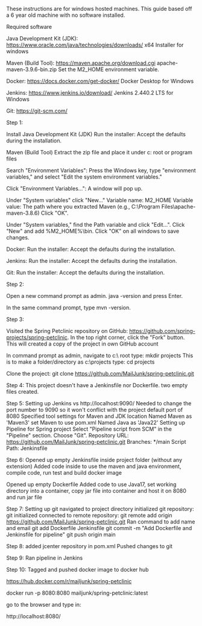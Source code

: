 These instructions are for windows hosted machines.  This guide based off a 6 year old machine with no software installed.

Required software

Java Development Kit (JDK):
https://www.oracle.com/java/technologies/downloads/
x64 Installer for windows

Maven (Build Tool):
https://maven.apache.org/download.cgi
apache-maven-3.9.6-bin.zip
Set the M2_HOME environment variable.

Docker:
https://docs.docker.com/get-docker/
Docker Desktop for Windows

Jenkins:
https://www.jenkins.io/download/
Jenkins 2.440.2 LTS for Windows

Git:
https://git-scm.com/


Step 1:

Install Java Development Kit (JDK)
Run the installer: Accept the defaults during the installation.

Maven (Build Tool)
Extract the zip file and place it under c: root or program files

Search "Environment Variables": Press the Windows key, type "environment variables," and select "Edit the system environment variables."

Click "Environment Variables...": A window will pop up.

Under "System variables" click "New..."
Variable name: M2_HOME
Variable value: The path where you extracted Maven (e.g., C:\Program Files\apache-maven-3.8.6)
Click "OK".

Under "System variables," find the Path variable and click "Edit...".
Click "New" and add %M2_HOME%\bin.
Click "OK" on all windows to save changes.

Docker:
Run the installer: Accept the defaults during the installation.

Jenkins:
Run the installer: Accept the defaults during the installation.

Git:
Run the installer: Accept the defaults during the installation.


Step 2:

Open a new command prompt as admin.
java -version and press Enter. 

In the same command prompt, type mvn -version. 



Step 3:

Visited the Spring Petclinic repository on GitHub: https://github.com/spring-projects/spring-petclinic.
In the top right corner, click the "Fork" button. This will created a copy of the project in own GitHub account 


In command prompt as admin, navigate to c:\ root
type: mkdir projects
This is to make a folder/directory as c:\projects
type: cd projects

Clone the project: 
git clone https://github.com/MailJunk/spring-petclinic.git

Step 4:
This project doesn't have a Jenkinsfile nor Dockerfile.  two empty files created.

Step 5:
Setting up Jenkins vs http://localhost:9090/
Needed to change the port number to 9090 so it won't conflict with the project default port of 8080
Specified tool settings for Maven and JDK location
Named Maven as 'Maven3'
set Maven to use pom.xml
Named Java as  'Java22'
Setting up Pipeline for Spring project
Select "Pipeline script from SCM" in the "Pipeline" section.
Choose "Git".
Repository URL: https://github.com/MailJunk/spring-petclinic.git
Branches: */main
Script Path: Jenkinsfile

Step 6:
Opened up empty Jenkinsfile inside project folder (without any extension)
Added code inside to use the maven and java environment, compile code, run test and build docker image

Opened up empty Dockerfile
Added code to use Java17, set working directory into a container, copy jar file into container and host it on 8080 and run jar file

Step 7:
Setting up git
navigated to project directory
initialized git repository: git initialized
connected to remote repository:  git remote add origin https://github.com/MailJunk/spring-petclinic.git 
Ran command to add name and email
git add Dockerfile Jenkinsfile
git commit -m "Add Dockerfile and Jenkinsfile for pipeline"
git push origin main

Step 8:
added jcenter repository in pom.xml
Pushed changes to git

Step 9:
Ran pipeline in Jenkins

Step 10:
Tagged and pushed docker image to docker hub

https://hub.docker.com/r/mailjunk/spring-petclinic

docker run -p 8080:8080 mailjunk/spring-petclinic:latest

go to the browser and type in:

http://localhost:8080/


